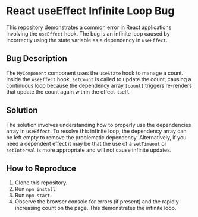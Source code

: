 # React useEffect Infinite Loop Bug

This repository demonstrates a common error in React applications involving the `useEffect` hook. The bug is an infinite loop caused by incorrectly using the state variable as a dependency in `useEffect`.

## Bug Description
The `MyComponent` component uses the `useState` hook to manage a count. Inside the `useEffect` hook, `setCount` is called to update the count, causing a continuous loop because the dependency array `[count]` triggers re-renders that update the count again within the effect itself.

## Solution
The solution involves understanding how to properly use the dependencies array in `useEffect`.  To resolve this infinite loop, the dependency array can be left empty to remove the problematic dependency. Alternatively, if you need a dependent effect it may be that the use of a `setTimeout` or `setInterval` is more appropriate and will not cause infinite updates.

## How to Reproduce
1. Clone this repository.
2. Run `npm install`.
3. Run `npm start`.
4. Observe the browser console for errors (if present) and the rapidly increasing count on the page. This demonstrates the infinite loop.

